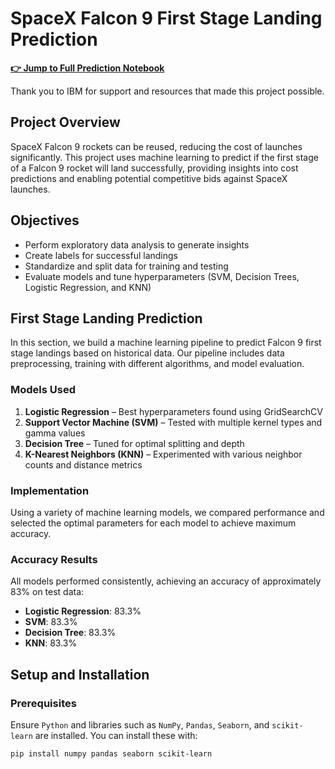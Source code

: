 # SpaceX Falcon 9 First Stage Landing Prediction

[**👉 Jump to Full Prediction Notebook**](https://github.com/RandyHaddad/Space-X-Falcon-9-Landing/blob/master/Space-X-Falcon-9-Landing-Prediction.ipynb)

Thank you to IBM for support and resources that made this project possible.

## Project Overview

SpaceX Falcon 9 rockets can be reused, reducing the cost of launches significantly. This project uses machine learning to predict if the first stage of a Falcon 9 rocket will land successfully, providing insights into cost predictions and enabling potential competitive bids against SpaceX launches.

## Objectives

- Perform exploratory data analysis to generate insights
- Create labels for successful landings
- Standardize and split data for training and testing
- Evaluate models and tune hyperparameters (SVM, Decision Trees, Logistic Regression, and KNN)

## First Stage Landing Prediction

In this section, we build a machine learning pipeline to predict Falcon 9 first stage landings based on historical data. Our pipeline includes data preprocessing, training with different algorithms, and model evaluation.

### Models Used
1. **Logistic Regression** – Best hyperparameters found using GridSearchCV
2. **Support Vector Machine (SVM)** – Tested with multiple kernel types and gamma values
3. **Decision Tree** – Tuned for optimal splitting and depth
4. **K-Nearest Neighbors (KNN)** – Experimented with various neighbor counts and distance metrics

### Implementation
Using a variety of machine learning models, we compared performance and selected the optimal parameters for each model to achieve maximum accuracy.

### Accuracy Results
All models performed consistently, achieving an accuracy of approximately 83% on test data:
- **Logistic Regression**: 83.3%
- **SVM**: 83.3%
- **Decision Tree**: 83.3%
- **KNN**: 83.3%

## Setup and Installation

### Prerequisites
Ensure `Python` and libraries such as `NumPy`, `Pandas`, `Seaborn`, and `scikit-learn` are installed. You can install these with:
```bash
pip install numpy pandas seaborn scikit-learn
